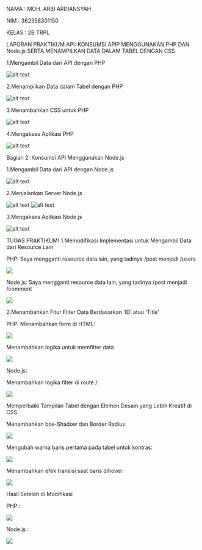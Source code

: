 NAMA : MOH. ARBI ARDIANSYAH

NIM : 362358301150

KELAS : 2B TRPL

LAPORAN PRAKTIKUM API: KONSUMSI APIP MENGGUNAKAN PHP DAN Node.js SERTA MENAMPILKAN DATA DALAM TABEL DENGAN CSS


1.Mengambil Data dari API dengan PHP

![alt text](./TugasAPI/image/foto1.png)

2.Menampilkan Data dalam Tabel dengan PHP

![alt text](./TugasAPI/image/indexPHP.png)

3.Menambahkan CSS untuk PHP

![alt text](./TugasAPI/image/stylesCSS.png)

4.Mengakses Aplikasi PHP

![alt text](./TugasAPI/image/hasil_php.png)

Bagian 2: Konsumsi API Menggunakan Node.js

1.Mengambil Data dari API dengan Node.js

![alt text](./TugasAPI/image/indexJS.png)

2.Menjalankan Server Node.js

![alt text](./TugasAPI/image/npm_init.png)
![alt text](./TugasAPI/image/npm_express.png)

3.Mengakses Aplikasi Node.js

![alt text](./TugasAPI/image/hasil_js.png)


TUGAS PRAKTIKUM!
1.Memodifikasi Implementasi untuk Mengambil Data dari Resource Lain
 
PHP:
Saya mengganti resource data lain, yang tadinya /post menjadi /users

![](./TugasAPI/image/gambar1.png)

Node.js:
Saya mengganti resource data lain, yang tadinya /post menjadi /comment

![](./TugasAPI/image/gambar2.png)

2.Menambahkan Fitur Filter Data Berdasarkan ‘ID’ atau ‘Title’

PHP:
Menambahkan form di HTML:

![](./TugasAPI/image/formHtml.png)

Menambahkan logika untuk memfilter data

![](./TugasAPI/image/logikaFilterData.png)

Node.js:

Menambahkan logika filter di route /:

![](./TugasAPI/image/LogikaRoute.png)

Memperbaiki Tampilan Tabel dengan Elemen Desain yang Lebih Kreatif di CSS

Menambahkan box-Shadow dan Border Radius

![](./TugasAPI/image/table.png)

Mengubah warna baris pertama pada tabel untuk kontras:

![](./TugasAPI/image/backgroundColour.png)

Menambahkan efek transisi saat baris dihover:

![](./TugasAPI/image/efekTransisi.png)

Hasil Setelah di Modifikasi

PHP :

![](./TugasAPI/image/hasilAkhirPHP.png)

Node.js :

![](./TugasAPI/image/HasilAkhirJS.png)
